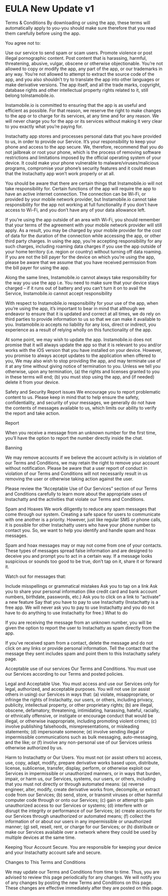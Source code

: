 # EULA New Update  v1

Terms & Conditions
By downloading or using the app, these terms will automatically apply to you-you should make sure therefore that you read them carefully before using the app.

You agree not to:

Use our service to send spam or scam users.
Promote violence or post illegal pornographic content.
Post content that is harassing, harmful, threatening, abusive, vulgar, obscene or otherwise objectionable.
You’re not allowed to copy or modify the app, any part of the app, or our trademarks in any way. You’re not allowed to attempt to extract the source code of the app, and you also shouldn’t try to translate the app into other languages or make derivative versions. The app itself, and all the trade marks, copyright, database rights and other intellectual property rights related to it, still belong toInstamobile.io.

Instamobile.io is committed to ensuring that the app is as useful and efficient as possible. For that reason, we reserve the right to make changes to the app or to charge for its services, at any time and for any reason. We will never charge you for the app or its services without making it very clear to you exactly what you’re paying for.

Instachatty app stores and processes personal data that you have provided to us, in order to provide our Service. It’s your responsibility to keep your phone and access to the app secure. We, therefore, recommend that you do not jailbreak or root your phone, which is the process of removing software restrictions and limitations imposed by the official operating system of your device. It could make your phone vulnerable to malware/viruses/malicious programs, compromise your phone’s security features and it could mean that the Instachatty app won’t work properly or at all.

You should be aware that there are certain things that Instamobile.io will not take responsibility for. Certain functions of the app will require the app to have an active internet connection. The connection can be Wi-Fi, or provided by your mobile network provider, but Instamobile.io cannot take responsibility for the app not working at full functionality if you don’t have access to Wi-Fi, and you don’t have any of your data allowance left.

If you’re using the app outside of an area with Wi-Fi, you should remember that your terms of the agreement with your mobile network provider will still apply. As a result, you may be charged by your mobile provider for the cost of data for the duration of the connection while accessing the app, or other third party charges. In using the app, you’re accepting responsibility for any such charges, including roaming data charges if you use the app outside of your home territory (i.e. region or country) without turning off data roaming. If you are not the bill payer for the device on which you’re using the app, please be aware that we assume that you have received permission from the bill payer for using the app.

Along the same lines, Instamobile.io cannot always take responsibility for the way you use the app i.e. You need to make sure that your device stays charged – if it runs out of battery and you can’t turn it on to avail the Service, Instamobile.io cannot accept responsibility

With respect to Instamobile.io responsibility for your use of the app, when you’re using the app, it’s important to bear in mind that although we endeavor to ensure that it is updated and correct at all times, we do rely on third parties to provide information to us so that we can make it available to you. Instamobile.io accepts no liability for any loss, direct or indirect, you experience as a result of relying wholly on this functionality of the app.

At some point, we may wish to update the app. Instamobile.io does not promise that it will always update the app so that it is relevant to you and/or works with the iOS version that you have installed on your device. However, you promise to always accept updates to the application when offered to you, We may also wish to stop providing the app, and may terminate use of it at any time without giving notice of termination to you. Unless we tell you otherwise, upon any termination, (a) the rights and licenses granted to you in these terms will end; (b) you must stop using the app, and (if needed) delete it from your device.

Safety and Security
Report issues
We encourage you to report problematic content to us. Please keep in mind that to help ensure the safety, confidentiality, and security of your messages, we generally do not have the contents of messages available to us, which limits our ability to verify the report and take action.

Report

When you receive a message from an unknown number for the first time, you’ll have the option to report the number directly inside the chat.

Banning

We may remove accounts if we believe the account activity is in violation of our Terms and Conditions, we may retain the right to remove your account without notification. Please be aware that a user report of conduct in violation of our Terms and Conditions will not necessarily result in us removing the user or otherwise taking action against the user.

Please review the “Acceptable Use of Our Services” section of our Terms and Conditions carefully to learn more about the appropriate uses of Instachatty and the activities that violate our Terms and Conditions.

Spam and Hoaxes
We work diligently to reduce any spam messages that come through our system. Creating a safe space for users to communicate with one another is a priority. However, just like regular SMS or phone calls, it is possible for other Instachatty users who have your phone number to contact you. So, we want to help you identify and handle spam and hoax messages.

Spam and hoax messages may or may not come from one of your contacts. These types of messages spread false information and are designed to deceive you and prompt you to act in a certain way. If a message looks suspicious or sounds too good to be true, don’t tap on it, share it or forward it.

Watch out for messages that:

Include misspellings or grammatical mistakes
Ask you to tap on a link
Ask you to share your personal information (like credit card and bank account numbers, birthdate, passwords, etc.)
Ask you to click on a link to “activate” a new feature
Say that you have to pay to use Instachatty (Instachatty is a free app. We will never ask you to pay to use Instachatty and you do not have to do anything to use Instachatty for free.)
What to do

If you are receiving the message from an unknown number, you will be given the option to report the user to Instachatty as spam directly from the app.

If you’ve received spam from a contact, delete the message and do not click on any links or provide personal information. Tell the contact that the message they sent includes spam and point them to this Instachatty safety page.

Acceptable use of our services
Our Terms and Conditions. You must use our Services according to our Terms and posted policies.

Legal and Acceptable Use. You must access and use our Services only for legal, authorized, and acceptable purposes. You will not use (or assist others in using) our Services in ways that: (a) violate, misappropriate, or infringe the rights of Instachatty, our users, or others, including privacy, publicity, intellectual property, or other proprietary rights; (b) are illegal, obscene, defamatory, threatening, intimidating, harassing, hateful, racially, or ethnically offensive, or instigate or encourage conduct that would be illegal, or otherwise inappropriate, including promoting violent crimes; (c) involve publishing falsehoods, misrepresentations, or misleading statements; (d) impersonate someone; (e) involve sending illegal or impermissible communications such as bulk messaging, auto-messaging, and the like; or (f) involve any non-personal use of our Services unless otherwise authorized by us.

Harm to Instachatty or Our Users. You must not (or assist others to) access, use, copy, adapt, modify, prepare derivative works based upon, distribute, license, sublicense, transfer, display, perform, or otherwise exploit our Services in impermissible or unauthorized manners, or in ways that burden, impair, or harm us, our Services, systems, our users, or others, including that you must not directly or through automated means: (a) reverse engineer, alter, modify, create derivative works from, decompile, or extract code from our Services; (b) send, store, or transmit viruses or other harmful computer code through or onto our Services; (c) gain or attempt to gain unauthorized access to our Services or systems; (d) interfere with or disrupt the integrity or performance of our Services; (e) create accounts for our Services through unauthorized or automated means; (f) collect the information of or about our users in any impermissible or unauthorized manner; (g) sell, resell, rent, or charge for our Services; or (h) distribute or make our Services available over a network where they could be used by multiple devices at the same time.

Keeping Your Account Secure. You are responsible for keeping your device and your Instachatty account safe and secure.

Changes to This Terms and Conditions

We may update our Terms and Conditions from time to time. Thus, you are advised to review this page periodically for any changes. We will notify you of any changes by posting the new Terms and Conditions on this page. These changes are effective immediately after they are posted on this page.
